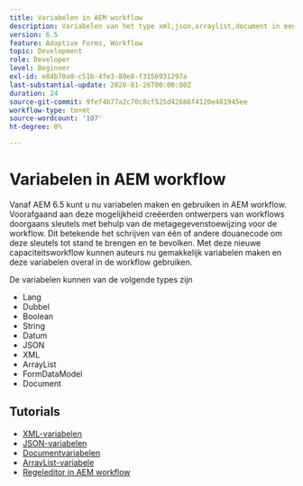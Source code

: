 ```yaml
---
title: Variabelen in AEM workflow
description: Variabelen van het type xml,json,arraylist,document in een algemene workflow gebruiken
version: 6.5
feature: Adaptive Forms, Workflow
topic: Development
role: Developer
level: Beginner
exl-id: e84b70a0-c51b-4fe3-80e8-f3156931297a
last-substantial-update: 2020-01-26T00:00:00Z
duration: 24
source-git-commit: 9fef4b77a2c70c8cf525d42686f4120e481945ee
workflow-type: tm+mt
source-wordcount: '107'
ht-degree: 0%

---
```


# Variabelen in AEM workflow

Vanaf AEM 6.5 kunt u nu variabelen maken en gebruiken in AEM workflow. Voorafgaand aan deze mogelijkheid creëerden ontwerpers van workflows doorgaans sleutels met behulp van de metagegevenstoewijzing voor de workflow. Dit betekende het schrijven van één of andere douanecode om deze sleutels tot stand te brengen en te bevolken. Met deze nieuwe capaciteitsworkflow kunnen auteurs nu gemakkelijk variabelen maken en deze variabelen overal in de workflow gebruiken.

De variabelen kunnen van de volgende types zijn

* Lang
* Dubbel
* Boolean
* String
* Datum
* JSON
* XML
* ArrayList
* FormDataModel
* Document

## Tutorials

* [XML-variabelen](part1.md)
* [JSON-variabelen](part2.md)
* [Documentvariabelen](part3.md)
* [ArrayList-variabele](part4.md)
* [Regeleditor in AEM workflow](part5.md)
